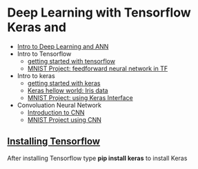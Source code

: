 # Deep Learning with Tensorflow Keras and
  * [Intro to Deep Learning and ANN](https://github.com/Abdel-Razzak/ADS/blob/Module-7--Deep-Learning/Deep%20Learning/Introduction%20-%20Deep%20Learning%20and%20ANN.ipynb)
  * Intro to Tensorflow
    * [getting started with tensorflow](https://github.com/Abdel-Razzak/ADS/blob/Module-7--Deep-Learning/Deep%20Learning/Tensorflow%20Basics.ipynb)
    * [MNIST Project: feedforward neural network in TF](https://github.com/Abdel-Razzak/ADS/blob/Module-7--Deep-Learning/Deep%20Learning/MNIST%20with%20Multi-Layer%20Perceptron.ipynb)
  * Intro to keras
    * [getting started with keras](https://github.com/Abdel-Razzak/ADS/blob/Module-7--Deep-Learning/Deep%20Learning/NNinKeras_MPaganini.pdf)
    * [Keras hellow world: Iris data](https://github.com/Abdel-Razzak/ADS/blob/Module-7--Deep-Learning/Deep%20Learning/introkeras.ipynb)
    * [MNIST Project: using Keras Interface](https://github.com/Abdel-Razzak/ADS/blob/Module-7--Deep-Learning/Deep%20Learning/CNN%20HandsOn%20-%20MNIST%20%26%20FC%20Nets.ipynb)
  * Convoluation Neural Network
    * [Introduction to CNN](https://github.com/Abdel-Razzak/ADS/blob/Module-7--Deep-Learning/Deep%20Learning/Convolutional%20Neural%20Networks.ipynb)
    * [MNIST Project using CNN](https://github.com/Abdel-Razzak/ADS/blob/Module-7--Deep-Learning/Deep%20Learning/CNN%20HandsOn%20-%20MNIST%20%26%20CN%20Nets.ipynb)
    
## [Installing Tensorflow](https://www.tensorflow.org/install/)
After installing Tensorflow type **pip install keras** to install Keras
  

